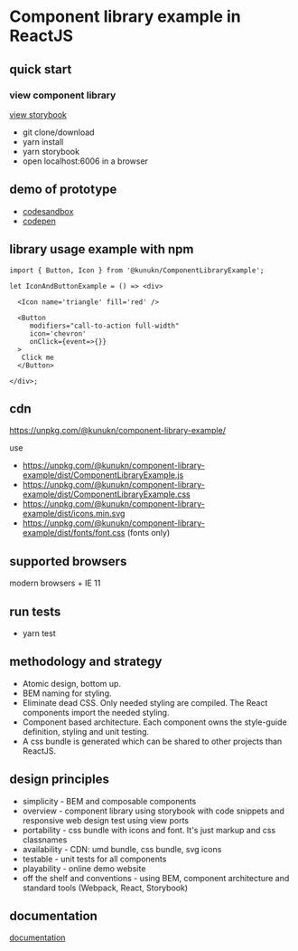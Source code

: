 # Component library example in ReactJS

## quick start

### view component library

[view storybook](https://kunukn.github.io/component-library-example/)

- git clone/download
- yarn install
- yarn storybook
- open localhost:6006 in a browser

## demo of prototype

- [codesandbox](https://codesandbox.io/s/2wnqxljx3r)
- [codepen](https://codepen.io/kunukn/pen/af465fa28f09d781363f290d3205bd1e)

## library usage example with npm

```
import { Button, Icon } from '@kunukn/ComponentLibraryExample';

let IconAndButtonExample = () => <div>

  <Icon name='triangle' fill='red' />

  <Button
     modifiers="call-to-action full-width"
     icon='chevron'
     onClick={event=>{}}
  >
   Click me
  </Button>

</div>;
```

## cdn

https://unpkg.com/@kunukn/component-library-example/

use

- https://unpkg.com/@kunukn/component-library-example/dist/ComponentLibraryExample.js
- https://unpkg.com/@kunukn/component-library-example/dist/ComponentLibraryExample.css
- https://unpkg.com/@kunukn/component-library-example/dist/icons.min.svg
- https://unpkg.com/@kunukn/component-library-example/dist/fonts/font.css (fonts only)

## supported browsers

modern browsers + IE 11

## run tests

- yarn test

## methodology and strategy

- Atomic design, bottom up.
- BEM naming for styling.
- Eliminate dead CSS. Only needed styling are compiled. The React components import the needed styling.
- Component based architecture. Each component owns the style-guide definition, styling and unit testing.
- A css bundle is generated which can be shared to other projects than ReactJS.

## design principles

- simplicity - BEM and composable components
- overview - component library using storybook with code snippets and responsive web design test using view ports
- portability - css bundle with icons and font. It's just markup and css classnames
- availability - CDN: umd bundle, css bundle, svg icons
- testable - unit tests for all components
- playability - online demo website
- off the shelf and conventions - using BEM, component architecture and standard tools (Webpack, React, Storybook)

## documentation

[documentation](/docs/index.md)
